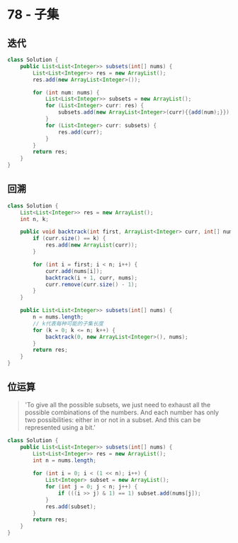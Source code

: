 # 78 - 子集

## 迭代
```java
class Solution {
    public List<List<Integer>> subsets(int[] nums) {
        List<List<Integer>> res = new ArrayList();
        res.add(new ArrayList<Integer>());

        for (int num: nums) {
            List<List<Integer>> subsets = new ArrayList();
            for (List<Integer> curr: res) {
                subsets.add(new ArrayList<Integer>(curr){{add(num);}});
            }
            for (List<Integer> curr: subsets) {
                res.add(curr);
            }
        }
        return res;
    }
}
```

## 回溯
```java
class Solution {
    List<List<Integer>> res = new ArrayList();
    int n, k;

    public void backtrack(int first, ArrayList<Integer> curr, int[] nums) {
        if (curr.size() == k) {
            res.add(new ArrayList(curr));
        }

        for (int i = first; i < n; i++) {
            curr.add(nums[i]);
            backtrack(i + 1, curr, nums);
            curr.remove(curr.size() - 1);
        }
    }

    public List<List<Integer>> subsets(int[] nums) {
        n = nums.length;
        // k代表每种可能的子集长度
        for (k = 0; k <= n; k++) {
            backtrack(0, new ArrayList<Integer>(), nums);
        }
        return res;
    }
}
```

## 位运算
>'To give all the possible subsets, we just need to exhaust all the possible combinations of the numbers. And each number has only two possibilities: either in or not in a subset. And this can be represented using a bit.'

```java
class Solution {
    public List<List<Integer>> subsets(int[] nums) {
        List<List<Integer>> res = new ArrayList();
        int n = nums.length;
        
        for (int i = 0; i < (1 << n); i++) {
            List<Integer> subset = new ArrayList();
            for (int j = 0; j < n; j++) {
                if (((i >> j) & 1) == 1) subset.add(nums[j]);
            }
            res.add(subset);
        }
        return res;
    }
}
```